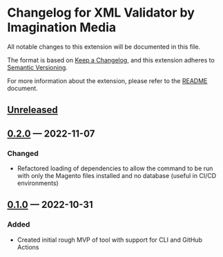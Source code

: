 # Changelog for XML Validator by Imagination Media

All notable changes to this extension will be documented in this file.

The format is based on [Keep a Changelog](https://keepachangelog.com/en/1.0.0/),
and this extension adheres to
[Semantic Versioning](https://semver.org/spec/v2.0.0.html).

For more information about the extension, please refer to the
[README](./README.md) document.

## [Unreleased]

## [0.2.0] — 2022-11-07
### Changed
- Refactored loading of dependencies to allow the command to be run with only
the Magento files installed and no database (useful in CI/CD environments)

## [0.1.0] — 2022-10-31
### Added
- Created initial rough MVP of tool with support for CLI and GitHub Actions

[Unreleased]: https://github.com/Imagination-Media/magento-module-xml-validator/compare/0.2.0...develop
[0.1.0]: https://github.com/Imagination-Media/magento-module-xml-validator/releases/tag/0.1.0
[0.2.0]: https://github.com/Imagination-Media/magento-module-xml-validator/releases/tag/0.2.0
